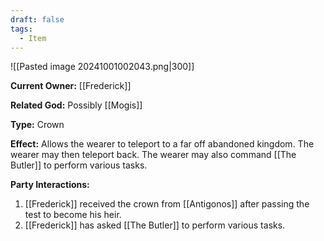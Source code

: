 ```yaml
---
draft: false
tags:
  - Item
---
```

![[Pasted image 20241001002043.png|300]]

**Current Owner:** [[Frederick]]

**Related God:** Possibly [[Mogis]]

**Type:** Crown

**Effect:** Allows the wearer to teleport to a far off abandoned kingdom. The wearer may then teleport back. The wearer may also command [[The Butler]] to perform various tasks. 

**Party Interactions:** 

1. [[Frederick]] received the crown from [[Antigonos]] after passing the test to become his heir. 
2. [[Frederick]] has asked [[The Butler]] to perform various tasks. 
